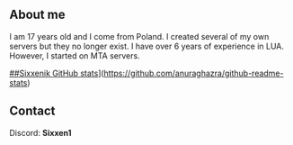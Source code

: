 ## About me
I am 17 years old and I come from Poland. I created several of my own servers but they no longer exist. I have over 6 years of experience in LUA. However, I started on MTA servers.

[##Sixxenik GitHub stats](https://github-readme-stats.vercel.app/api?username=Sixxenik)](https://github.com/anuraghazra/github-readme-stats)

## Contact
Discord: <b>Sixxen1</b>
